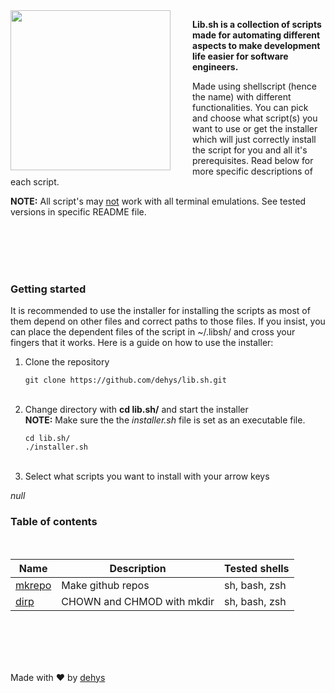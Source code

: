 <img align="left" src="http://dehys.com/libsh.png" width=256 style="margin-right: 35px">

**Lib.sh is a collection of scripts made for automating different aspects to make development life easier for software engineers.**

Made using shellscript (hence the name) with different functionalities. You can pick and choose what script(s) you want to use or get the installer which will just correctly install the script for you and all it's prerequisites. Read below for more specific descriptions of each script.

**NOTE:** All script's may <u>not</u> work with all terminal emulations. See tested versions in specific README file.

<br />
<br />
<br />
<br />

### Getting started

It is recommended to use the installer for installing the scripts as most of them depend on other files and correct paths to those files. If you insist, you can place the dependent files of the script in ~/.libsh/ and cross your fingers that it works.
Here is a guide on how to use the installer:

1. Clone the repository
    ```
    git clone https://github.com/dehys/lib.sh.git
    ```
   <br />
2. Change directory with **cd lib.sh/** and start the installer<br>
   **NOTE:** Make sure the the *installer.sh* file is set as an executable file.
    ```shell
    cd lib.sh/
    ./installer.sh
    ```
   <br />
3. Select what scripts you want to install with your arrow keys

*null*



### Table of contents
<br>

Name | Description | Tested shells
---------- | ----------- | -----------
[mkrepo](https://github.com/dehys/lib.sh/tree/main/mkrepo) | Make github repos | sh, bash, zsh
[dirp](https://github.com/dehys/lib.sh/tree/main/dirp) | CHOWN and CHMOD with mkdir | sh, bash, zsh

<br>
<br>
<br>
<br>

Made with :heart: by [dehys](https://github.com/dehys)